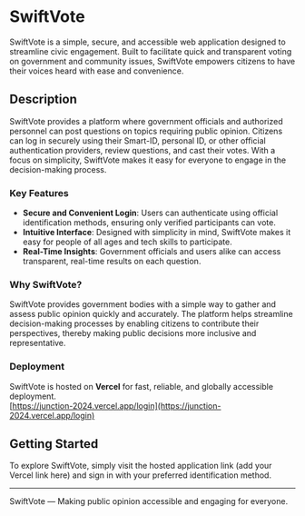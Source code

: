 # SwiftVote

SwiftVote is a simple, secure, and accessible web application designed to streamline civic engagement. Built to facilitate quick and transparent voting on government and community issues, SwiftVote empowers citizens to have their voices heard with ease and convenience.

## Description

SwiftVote provides a platform where government officials and authorized personnel can post questions on topics requiring public opinion. Citizens can log in securely using their Smart-ID, personal ID, or other official authentication providers, review questions, and cast their votes. With a focus on simplicity, SwiftVote makes it easy for everyone to engage in the decision-making process.

### Key Features

- **Secure and Convenient Login**: Users can authenticate using official identification methods, ensuring only verified participants can vote.
- **Intuitive Interface**: Designed with simplicity in mind, SwiftVote makes it easy for people of all ages and tech skills to participate.
- **Real-Time Insights**: Government officials and users alike can access transparent, real-time results on each question.

### Why SwiftVote?

SwiftVote provides government bodies with a simple way to gather and assess public opinion quickly and accurately. The platform helps streamline decision-making processes by enabling citizens to contribute their perspectives, thereby making public decisions more inclusive and representative.

### Deployment

SwiftVote is hosted on **Vercel** for fast, reliable, and globally accessible deployment.  
[https://junction-2024.vercel.app/login](https://junction-2024.vercel.app/login)


## Getting Started

To explore SwiftVote, simply visit the hosted application link (add your Vercel link here) and sign in with your preferred identification method.

---

SwiftVote — Making public opinion accessible and engaging for everyone.
